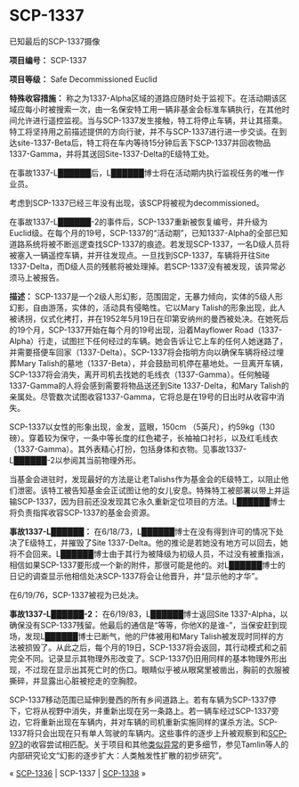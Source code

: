 # SCP-1337
                        




已知最后的SCP-1337摄像



**项目编号：** SCP-1337

**项目等级：** Safe Decommissioned Euclid

**特殊收容措施：** 称之为1337-Alpha区域的道路应随时处于监视下。在活动期该区域应每小时被搜索一次，由一名保安特工用一辆非基金会标准车辆执行，在其他时间允许进行遥控监视。当与SCP-1337发生接触，特工将停止车辆，并让其搭乘。特工将坚持用之前描述提供的方向行驶，并不与SCP-1337进行进一步交谈。在到达site-1337-Beta后，特工将在车内等待15分钟后丢下SCP-1337并回收物品1337-Gamma，并将其送回Site-1337-Delta的E级特工处。

在事故1337-L██████后，L██████博士将在活动期内执行监视任务的唯一作业员。

考虑到SCP-1337已经三年没有出现，该SCP将被视为decommissioned。

在事故1337-L██████-2的事件后，SCP-1337重新被恢复编号，并升级为Euclid级。在每个月的19号，SCP-1337的“活动期”，已知1337-Alpha的全部已知道路系统将被不断巡逻查找SCP-1337的痕迹。若发现SCP-1337，一名D级人员将被塞入一辆遥控车辆，并开往发现点。一旦找到SCP-1337，车辆将开往Site 1337-Delta，而D级人员的残骸将被处理掉。若SCP-1337没有被发现，该异常必须马上被报告。

**描述：** SCP-1337是一个2级人形幻影，范围固定，无暴力倾向，实体的5级人形幻影，自由游荡，实体的，活动具有侵略性。它以Mary Talish的形象出现，此人被诱拐，仪式化拷打，并在1952年5月19日在印第安纳州的曼西被处决。在她死后的19个月，SCP-1337开始在每个月的19号出现，沿着Mayflower Road（1337-Alpha）行走，试图拦下任何经过的车辆。她会告诉让它上车的任何人她迷路了，并需要搭便车回家（1337-Delta）。SCP-1337将会指明方向以确保车辆将经过埋葬Mary Talish的墓地（1337-Beta），并会鼓励司机停在墓地处。一旦离开车辆，SCP-1337将会消失，离开司机去找她的毛线衣（1337-Gamma）。任何触碰1337-Gamma的人将会感到需要将物品送还到Site 1337-Delta，和Mary Talish的亲属处。尽管数次试图收容1337-Gamma，它将总是在19号的日出时从收容中消失。

SCP-1337以女性的形象出现，金发，蓝眼，150cm （5英尺），约59kg（130磅）。穿着较为保守，一条中等长度的红色裙子，长袖袖口衬衫，以及红毛线衣（1337-Gamma）。其外表精心打扮，包括身体和衣物。见事故1337-L██████-2以参阅其当前物理外形。

当基金会进驻时，发现最好的方法是让老Talishs作为基金会的E级特工，以阻止他们泄密。该特工被告知基金会正试图让他的女儿安息。特殊特工被部署以带上并运输SCP-1337，因为目前还没发现其它永久重新定位项目的方法。L██████博士将负责指挥收容SCP-1337的基金会资源。

**事故1337-L██████：** 在6/18/73，L██████博士在没有得到许可的情况下处决了E级特工，并摧毁了Site 1337-Delta。他的推论是若她没有地方可以回去，她将不会回来。L██████博士由于其行为被降级为初级人员，不过没有被重指派，相信如果SCP-1337要形成一个新的附件，那很可能是他的。对L██████博士的日记的调查显示他相信处决SCP-1337将会让他晋升，并“显示他的才华”。

在6/19/76，SCP-1337被视为已处决。

**事故1337-L██████-2：** 在6/19/83，L██████博士返回Site 1337-Alpha，以确保没有SCP-1337残留。他最后的通信是“等等，你他X的是谁-”，当保安赶到现场，发现L██████博士已断气，他的尸体被用和Mary Talish被发现时同样的方法被损毁了。从此之后，每个月的19日，SCP-1337将会返回，其行动模式和之前完全不同。记录显示其物理外形改变了。SCP-1337仍旧用同样的基本物理外形出现，不过现在显示出其死亡时的伤口。眼睛似乎被从眼窝里被凿出，胸前的衣服被撕碎，并显露出心脏被挖走的空胸腔。

SCP-1337移动范围已延伸到曼西的所有乡间道路上。若有车辆为SCP-1337停下，它将从视野中消失，并重新出现在另一条路上。若一辆车经过SCP-1337旁边，它将重新出现在车辆内，并对车辆的司机重新实施同样的谋杀方法。SCP-1337将只会出现在只有单人驾驶的车辆内。这些事件的逐步上升被观察到和[SCP-973](/scp-973)的收容尝试相匹配。关于项目和其他[类似](/scp-1401)[异常](/scp-2539)的更多细节，参见Tamlin等人的内部研究论文“幻影的逐步扩大：人类触发性扩散的初步研究”。



« [SCP-1336](/scp-1336) | SCP-1337 | [SCP-1338](/scp-1338) »





                    